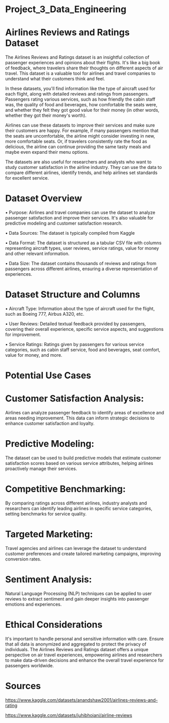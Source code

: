 # Project_3_Data_Engineering
# Airlines Reviews and Ratings Dataset

The Airlines Reviews and Ratings dataset is an insightful collection of passenger experiences and opinions about their flights. It's like a big book of feedback, where travelers share their thoughts on different aspects of air travel. This dataset is a valuable tool for airlines and travel companies to understand what their customers think and feel.

In these datasets, you'll find information like the type of aircraft used for each flight, along with detailed reviews and ratings from passengers. Passengers rating various services, such as how friendly the cabin staff was, the quality of food and beverages, how comfortable the seats were, and whether they felt they got good value for their money (in other words, whether they got their money's worth).

Airlines can use these datasets to improve their services and make sure their customers are happy. For example, if many passengers mention that the seats are uncomfortable, the airline might consider investing in new, more comfortable seats. Or, if travelers consistently rate the food as delicious, the airline can continue providing the same tasty meals and maybe even expand their menu options.

The datasets are also useful for researchers and analysts who want to study customer satisfaction in the airline industry. They can use the data to compare different airlines, identify trends, and help airlines set standards for excellent service.

# Dataset Overview

•	Purpose: Airlines and travel companies can use the dataset to analyze passenger satisfaction and improve their services. It's also valuable for predictive modeling and customer satisfaction research.

•	Data Sources: The dataset is typically compiled from Kaggle

•	Data Format: The dataset is structured as a tabular CSV file with columns representing aircraft types, user reviews, service ratings, value for money and other relevant information.

•	Data Size: The dataset contains thousands of reviews and ratings from passengers across different airlines, ensuring a diverse representation of experiences.

# Dataset Structure and Columns
•	Aircraft Type: Information about the type of aircraft used for the flight, such as Boeing 777, Airbus A320, etc.

•	User Reviews: Detailed textual feedback provided by passengers, covering their overall experience, specific service aspects, and suggestions for improvement.

•	Service Ratings: Ratings given by passengers for various service categories, such as cabin staff service, food and beverages, seat comfort, value for money, and more.

# Potential Use Cases
# Customer Satisfaction Analysis:
Airlines can analyze passenger feedback to identify areas of excellence and areas needing improvement. This data can inform strategic decisions to enhance customer satisfaction and loyalty.
# Predictive Modeling: 
The dataset can be used to build predictive models that estimate customer satisfaction scores based on various service attributes, helping airlines proactively manage their services.
# Competitive Benchmarking:
By comparing ratings across different airlines, industry analysts and researchers can identify leading airlines in specific service categories, setting benchmarks for service quality.
# Targeted Marketing:
Travel agencies and airlines can leverage the dataset to understand customer preferences and create tailored marketing campaigns, improving conversion rates.
# Sentiment Analysis:
Natural Language Processing (NLP) techniques can be applied to user reviews to extract sentiment and gain deeper insights into passenger emotions and experiences.
# Ethical Considerations
It's important to handle personal and sensitive information with care. Ensure that all data is anonymized and aggregated to protect the privacy of individuals. 
The Airlines Reviews and Ratings dataset offers a unique perspective on air travel experiences, empowering airlines and researchers to make data-driven decisions and enhance the overall travel experience for passengers worldwide.

# Sources
https://www.kaggle.com/datasets/anandshaw2001/airlines-reviews-and-rating

https://www.kaggle.com/datasets/juhibhojani/airline-reviews

 

